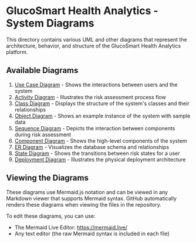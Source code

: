 
# GlucoSmart Health Analytics - System Diagrams

This directory contains various UML and other diagrams that represent the architecture, behavior, and structure of the GlucoSmart Health Analytics platform.

## Available Diagrams

1. [Use Case Diagram](use_case_diagram.md) - Shows the interactions between users and the system
2. [Activity Diagram](activity_diagram.md) - Illustrates the risk assessment process flow
3. [Class Diagram](class_diagram.md) - Displays the structure of the system's classes and their relationships
4. [Object Diagram](object_diagram.md) - Shows an example instance of the system with sample data
5. [Sequence Diagram](sequence_diagram.md) - Depicts the interaction between components during risk assessment
6. [Component Diagram](component_diagram.md) - Shows the high-level components of the system
7. [ER Diagram](er_diagram.md) - Visualizes the database schema and relationships
8. [State Diagram](state_diagram.md) - Shows the transitions between risk states for a user
9. [Deployment Diagram](deployment_diagram.md) - Illustrates the physical deployment architecture

## Viewing the Diagrams

These diagrams use Mermaid.js notation and can be viewed in any Markdown viewer that supports Mermaid syntax. GitHub automatically renders these diagrams when viewing the files in the repository.

To edit these diagrams, you can use:
- The Mermaid Live Editor: https://mermaid.live/
- Any text editor (the raw Mermaid syntax is included in each file)

